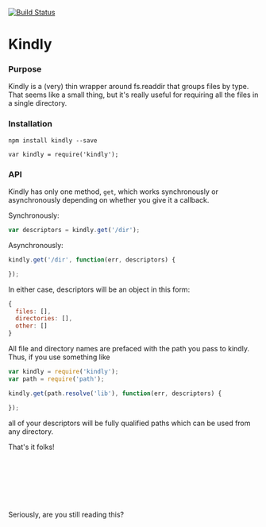 [![Build Status](https://travis-ci.org/tandrewnichols/kindly.png)](https://travis-ci.org/tandrewnichols/kindly)

# Kindly

### Purpose

Kindly is a (very) thin wrapper around fs.readdir that groups files by type. That seems like a small thing, but it's really useful for requiring all the files in a single directory.

### Installation

`npm install kindly --save`

`var kindly = require('kindly');`

### API

Kindly has only one method, `get`, which works synchronously or asynchronously depending on whether you give it a callback.

Synchronously:

```javascript
var descriptors = kindly.get('/dir');
```

Asynchronously:

```javascript
kindly.get('/dir', function(err, descriptors) {

});
```

In either case, descriptors will be an object in this form:

```javascript
{
  files: [],
  directories: [],
  other: []
}
```

All file and directory names are prefaced with the path you pass to kindly. Thus, if you use something like

```javascript
var kindly = require('kindly');
var path = require('path');

kindly.get(path.resolve('lib'), function(err, descriptors) {

});
```

all of your descriptors will be fully qualified paths which can be used from any directory.

That's it folks!
<br><br><br><br><br><br><br><br>
Seriously, are you still reading this?
